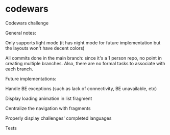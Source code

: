# codewars
Codewars challenge

General notes:

Only supports light mode (it has night mode for future implementation but the layouts won't have decent colors)

All commits done in the main branch: since it's a 1 person repo, no point in creating multiple branches. Also, there are no formal tasks to associate with each branch.

Future implementations:

Handle BE exceptions (such as lack of connectivity, BE unavailable, etc)

Display loading animation in list fragment

Centralize the navigation with fragments

Properly display challenges' completed languages

Tests

